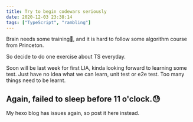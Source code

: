 ```yaml
---
title: Try to begin codewars seriously
date: 2020-12-03 23:38:14
tags: ["TypeScript", "rambling"]
---
```

Brain needs some training🧐, and it is hard to follow some algorithm course from Princeton.

So decide to do one exercise about TS everyday.

<!-- more -->
Soon will be last week for first LIA, kinda looking forward to learning some test. Just have no idea what we can learn, unit test or e2e test. Too many things need to be learnt.

Again, failed to sleep before 11 o'clock.😓
---
My hexo blog has issues again, so post it here instead.